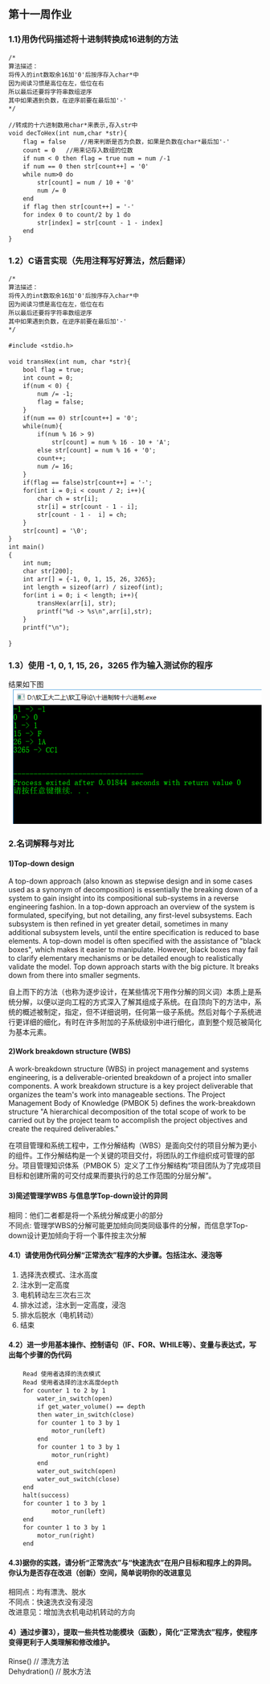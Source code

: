 ## 第十一周作业
### 1.1}用伪代码描述将十进制转换成16进制的方法
```
/*
算法描述：  
将传入的int数取余16加'0'后按序存入char*中  
因为阅读习惯是高位在左，低位在右  
所以最后还要将字符串数组逆序   
其中如果遇到负数，在逆序前要在最后加'-'   
*/   

//转成的十六进制数用char*来表示,存入str中   
void decToHex(int num,char *str){  
	flag = false	//用来判断是否为负数，如果是负数在char*最后加'-'  
	count = 0	//用来记存入数组的位数   
	if num < 0 then flag = true num = num /-1
    if num == 0 then str[count++] = '0'
	while num>0 do   
		str[count] = num / 10 + '0'   
		num /= 0  
	end  
	if flag then str[count++] = '-'  
	for index 0 to count/2 by 1 do  
		str[index] = str[count - 1 - index]  
	end  
}   
```
### 1.2）C语言实现（先用注释写好算法，然后翻译）
```
/*
算法描述：  
将传入的int数取余16加'0'后按序存入char*中  
因为阅读习惯是高位在左，低位在右  
所以最后还要将字符串数组逆序   
其中如果遇到负数，在逆序前要在最后加'-'   
*/   

#include <stdio.h>

void transHex(int num, char *str){
	bool flag = true;
	int count = 0;
	if(num < 0) {
		num /= -1;
		flag = false;
	}
	if(num == 0) str[count++] = '0';
	while(num){
		if(num % 16 > 9)
			str[count] = num % 16 - 10 + 'A'; 
		else str[count] = num % 16 + '0';
		count++;
		num /= 16;
	}
	if(flag == false)str[count++] = '-';
	for(int i = 0;i < count / 2; i++){
		char ch = str[i];
		str[i] = str[count - 1 - i];
		str[count - 1 -  i] = ch;
	}
	str[count] = '\0';
}
int main()
{
	int num;
	char str[200];
	int arr[] = {-1, 0, 1, 15, 26, 3265};
	int length = sizeof(arr) / sizeof(int);
	for(int i = 0; i < length; i++){
		transHex(arr[i], str);
		printf("%d -> %s\n",arr[i],str);
	}
	printf("\n");
	
}
```
### 1.3）使用 -1,  0,  1,  15,  26，3265 作为输入测试你的程序
结果如下图  
![C语言运行截图](./images/CCode.png)

### 2.名词解释与对比
#### 1)Top-down design
A top-down approach (also known as stepwise design and in some cases used as a synonym of decomposition) is essentially the breaking down of a system to gain insight into its compositional sub-systems in a reverse engineering fashion. In a top-down approach an overview of the system is formulated, specifying, but not detailing, any first-level subsystems. Each subsystem is then refined in yet greater detail, sometimes in many additional subsystem levels, until the entire specification is reduced to base elements. A top-down model is often specified with the assistance of "black boxes", which makes it easier to manipulate. However, black boxes may fail to clarify elementary mechanisms or be detailed enough to realistically validate the model. Top down approach starts with the big picture. It breaks down from there into smaller segments.   


自上而下的方法（也称为逐步设计，在某些情况下用作分解的同义词）本质上是系统分解，以便以逆向工程的方式深入了解其组成子系统。在自顶向下的方法中，系统的概述被制定，指定，但不详细说明，任何第一级子系统。然后对每个子系统进行更详细的细化，有时在许多附加的子系统级别中进行细化，直到整个规范被简化为基本元素。

#### 2)Work breakdown structure (WBS)
A work-breakdown structure (WBS) in project management and systems engineering, is a deliverable-oriented breakdown of a project into smaller components. A work breakdown structure is a key project deliverable that organizes the team's work into manageable sections. The Project Management Body of Knowledge (PMBOK 5) defines the work-breakdown structure "A hierarchical decomposition of the total scope of work to be carried out by the project team to accomplish the project objectives and create the required deliverables." 

在项目管理和系统工程中，工作分解结构（WBS）是面向交付的项目分解为更小的组件。工作分解结构是一个关键的项目交付，将团队的工作组织成可管理的部分。项目管理知识体系（PMBOK 5）定义了工作分解结构“项目团队为了完成项目目标和创建所需的可交付成果而要执行的总工作范围的分层分解”。

#### 3)简述管理学WBS 与信息学Top-down设计的异同
相同：他们二者都是将一个系统分解成更小的部分  
不同点: 管理学WBS的分解可能更加倾向同类同级事件的分解，而信息学Top-down设计更加倾向于将一个事件按主次分解  

#### 4.1）请使用伪代码分解“正常洗衣”程序的大步骤。包括注水、浸泡等
1. 选择洗衣模式、注水高度  
2. 注水到一定高度
3. 电机转动左三次右三次
4. 排水过滤，注水到一定高度，浸泡
5. 排水后脱水（电机转动）
6. 结束

#### 4.2）进一步用基本操作、控制语句（IF、FOR、WHILE等）、变量与表达式，写出每个步骤的伪代码
```
    Read 使用者选择的洗衣模式
    Read 使用者选择的注水高度depth
    for counter 1 to 2 by 1
        water_in_switch(open) 
        if get_water_volume() == depth 
        then water_in_switch(close) 
        for counter 1 to 3 by 1
            motor_run(left)
        end
        for counter 1 to 3 by 1
            motor_run(right)
        end
        water_out_switch(open) 
        water_out_switch(close) 
    end
    halt(success)
    for counter 1 to 3 by 1
            motor_run(left)
    end
    for counter 1 to 3 by 1
        motor_run(right)
    end
```
#### 4.3)据你的实践，请分析“正常洗衣”与“快速洗衣”在用户目标和程序上的异同。你认为是否存在改进（创新）空间，简单说明你的改进意见
相同点：均有漂洗、脱水  
不同点：快速洗衣没有浸泡  
改进意见：增加洗衣机电动机转动的方向  

#### 4）通过步骤3），提取一些共性功能模块（函数），简化“正常洗衣”程序，使程序变得更利于人类理解和修改维护。
Rinse() // 漂洗方法  
Dehydration() // 脱水方法